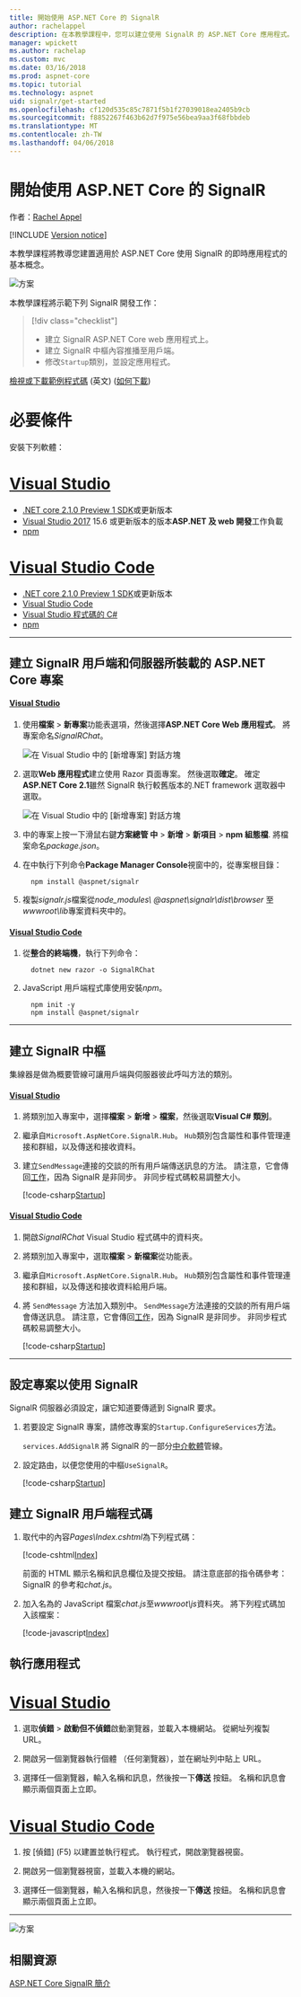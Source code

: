```yaml
---
title: 開始使用 ASP.NET Core 的 SignalR
author: rachelappel
description: 在本教學課程中，您可以建立使用 SignalR 的 ASP.NET Core 應用程式。
manager: wpickett
ms.author: rachelap
ms.custom: mvc
ms.date: 03/16/2018
ms.prod: aspnet-core
ms.topic: tutorial
ms.technology: aspnet
uid: signalr/get-started
ms.openlocfilehash: cf120d535c85c7871f5b1f27039018ea2405b9cb
ms.sourcegitcommit: f8852267f463b62d7f975e56bea9aa3f68fbbdeb
ms.translationtype: MT
ms.contentlocale: zh-TW
ms.lasthandoff: 04/06/2018
---
```

# <a name="get-started-with-signalr-on-aspnet-core"></a>開始使用 ASP.NET Core 的 SignalR

作者：[Rachel Appel](https://twitter.com/rachelappel)

[!INCLUDE [Version notice](../includes/signalr-version-notice.md)]

本教學課程將教導您建置適用於 ASP.NET Core 使用 SignalR 的即時應用程式的基本概念。

   ![方案](get-started/_static/signalr-get-started-finished.png)

本教學課程將示範下列 SignalR 開發工作：

> [!div class="checklist"]
> * 建立 SignalR ASP.NET Core web 應用程式上。
> * 建立 SignalR 中樞內容推播至用戶端。
> * 修改`Startup`類別，並設定應用程式。

[檢視或下載範例程式碼](https://github.com/aspnet/Docs/tree/master/aspnetcore/signalr/get-started/sample/) \(英文\) ([如何下載](xref:tutorials/index#how-to-download-a-sample))

# <a name="prerequisites"></a>必要條件

安裝下列軟體：

# <a name="visual-studiotabvisual-studio"></a>[Visual Studio](#tab/visual-studio)

* [.NET core 2.1.0 Preview 1 SDK](https://www.microsoft.com/net/download/dotnet-core/sdk-2.1.300-preview1)或更新版本
* [Visual Studio 2017](https://www.visualstudio.com/downloads/) 15.6 或更新版本的版本**ASP.NET 及 web 開發**工作負載
* [npm](https://www.npmjs.com/get-npm)

# <a name="visual-studio-codetabvisual-studio-code"></a>[Visual Studio Code](#tab/visual-studio-code)

* [.NET core 2.1.0 Preview 1 SDK](https://www.microsoft.com/net/download/dotnet-core/sdk-2.1.300-preview1)或更新版本
* [Visual Studio Code](https://code.visualstudio.com/download) 
* [Visual Studio 程式碼的 C#](https://marketplace.visualstudio.com/items?itemName=ms-vscode.csharp)
* [npm](https://www.npmjs.com/get-npm)

-----

## <a name="create-an-aspnet-core-project-that-hosts-signalr-client-and-server"></a>建立 SignalR 用戶端和伺服器所裝載的 ASP.NET Core 專案

#### <a name="visual-studiotabvisual-studio"></a>[Visual Studio](#tab/visual-studio/)
1. 使用**檔案** > **新專案**功能表選項，然後選擇**ASP.NET Core Web 應用程式**。 將專案命名*SignalRChat*。

   ![在 Visual Studio 中的 [新增專案] 對話方塊](get-started/_static/signalr-new-project-dialog.png)

2. 選取**Web 應用程式**建立使用 Razor 頁面專案。 然後選取**確定**。 確定**ASP.NET Core 2.1**雖然 SignalR 執行較舊版本的.NET framework 選取器中選取。

   ![在 Visual Studio 中的 [新增專案] 對話方塊](get-started/_static/signalr-new-project-choose-type.png)

3. 中的專案上按一下滑鼠右鍵**方案總管 中** > **新增** > **新項目** > **npm 組態檔**. 將檔案命名*package.json*。

4. 在中執行下列命令**Package Manager Console**視窗中的，從專案根目錄：

    ```console
      npm install @aspnet/signalr
    ```
5. 複製<em>signalr.js</em>檔案從<em>node_modules\\ @aspnet\signalr\dist\browser</em> 至<em>wwwroot\lib</em>專案資料夾中的。

#### <a name="visual-studio-codetabvisual-studio-code"></a>[Visual Studio Code](#tab/visual-studio-code/)
1. 從**整合的終端機**，執行下列命令：

    ```console
      dotnet new razor -o SignalRChat
    ```

2. JavaScript 用戶端程式庫使用安裝*npm*。

    ```
      npm init -y
      npm install @aspnet/signalr
    ```

* * *
## <a name="create-the-signalr-hub"></a>建立 SignalR 中樞

集線器是做為概要管線可讓用戶端與伺服器彼此呼叫方法的類別。

#### <a name="visual-studiotabvisual-studio"></a>[Visual Studio](#tab/visual-studio/)
1. 將類別加入專案中，選擇**檔案** > **新增** > **檔案**，然後選取**Visual C# 類別**。

2. 繼承自`Microsoft.AspNetCore.SignalR.Hub`。 `Hub`類別包含屬性和事件管理連接和群組，以及傳送和接收資料。

3. 建立`SendMessage`連接的交談的所有用戶端傳送訊息的方法。 請注意，它會傳回[工作](https://msdn.microsoft.com/en-us/library/system.threading.tasks.task(v=vs.110).aspx)，因為 SignalR 是非同步。 非同步程式碼較易調整大小。

   [!code-csharp[Startup](get-started/sample/Hubs/ChatHub.cs?range=7-14)]

#### <a name="visual-studio-codetabvisual-studio-code"></a>[Visual Studio Code](#tab/visual-studio-code/)
1. 開啟*SignalRChat* Visual Studio 程式碼中的資料夾。

2. 將類別加入專案中，選取**檔案** > **新檔案**從功能表。

3. 繼承自`Microsoft.AspNetCore.SignalR.Hub`。 `Hub`類別包含屬性和事件管理連接和群組，以及傳送和接收資料給用戶端。

4. 將 `SendMessage` 方法加入類別中。 `SendMessage`方法連接的交談的所有用戶端會傳送訊息。 請注意，它會傳回[工作](/dotnet/api/system.threading.tasks.task)，因為 SignalR 是非同步。 非同步程式碼較易調整大小。

   [!code-csharp[Startup](get-started/sample/Hubs/ChatHub.cs?range=7-14)]

* * *
## <a name="configure-the-project-to-use-signalr"></a>設定專案以使用 SignalR

SignalR 伺服器必須設定，讓它知道要傳遞到 SignalR 要求。

1. 若要設定 SignalR 專案，請修改專案的`Startup.ConfigureServices`方法。

   `services.AddSignalR` 將 SignalR 的一部分[中介軟體](xref:fundamentals/middleware/index)管線。

2. 設定路由，以便您使用的中樞`UseSignalR`。

   [!code-csharp[Startup](get-started/sample/Startup.cs?highlight=22,40-43)]

## <a name="create-the-signalr-client-code"></a>建立 SignalR 用戶端程式碼

1. 取代中的內容*Pages\Index.cshtml*為下列程式碼：

   [!code-cshtml[Index](get-started/sample/Pages/Index.cshtml)]

   前面的 HTML 顯示名稱和訊息欄位及提交按鈕。 請注意底部的指令碼參考： SignalR 的參考和*chat.js*。

2. 加入名為的 JavaScript 檔案*chat.js*至*wwwroot\js*資料夾。 將下列程式碼加入該檔案：

   [!code-javascript[Index](get-started/sample/wwwroot/js/chat.js)]

## <a name="run-the-app"></a>執行應用程式

# <a name="visual-studiotabvisual-studio"></a>[Visual Studio](#tab/visual-studio)

1. 選取**偵錯** > **啟動但不偵錯**啟動瀏覽器，並載入本機網站。 從網址列複製 URL。

1. 開啟另一個瀏覽器執行個體 （任何瀏覽器），並在網址列中貼上 URL。

1. 選擇任一個瀏覽器，輸入名稱和訊息，然後按一下**傳送** 按鈕。 名稱和訊息會顯示兩個頁面上立即。

# <a name="visual-studio-codetabvisual-studio-code"></a>[Visual Studio Code](#tab/visual-studio-code)

1. 按 [偵錯] (F5) 以建置並執行程式。 執行程式，開啟瀏覽器視窗。

1. 開啟另一個瀏覽器視窗，並載入本機的網站。

1. 選擇任一個瀏覽器，輸入名稱和訊息，然後按一下**傳送** 按鈕。 名稱和訊息會顯示兩個頁面上立即。

-----

  ![方案](get-started/_static/signalr-get-started-finished.png)

## <a name="related-resources"></a>相關資源

[ASP.NET Core SignalR 簡介](introduction.md)